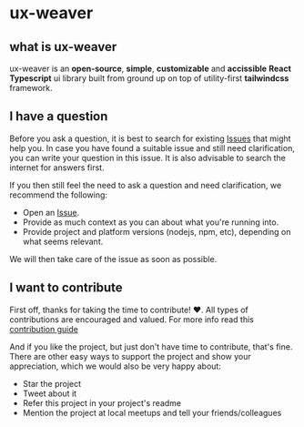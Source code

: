 # ux-weaver

## what is ux-weaver

ux-weaver is an **open-source**, **simple**, **customizable** and **accissible** **React Typescript** ui library built from ground up on top of utility-first **tailwindcss** framework.

## I have a question

Before you ask a question, it is best to search for existing [Issues](https://github.com/7up-charsi/ux-weaver/issues) that might help you. In case you have found a suitable issue and still need clarification, you can write your question in this issue. It is also advisable to search the internet for answers first.

If you then still feel the need to ask a question and need clarification, we recommend the following:

- Open an [Issue](https://github.com/7up-charsi/ux-weaver/issues/new).
- Provide as much context as you can about what you're running into.
- Provide project and platform versions (nodejs, npm, etc), depending on what seems relevant.

We will then take care of the issue as soon as possible.

## I want to contribute

First off, thanks for taking the time to contribute! ❤️. All types of contributions are encouraged and valued. For more info read this [contribution guide](https://github.com/7up-charsi/ux-weaver/blob/main/CONTRIBUTING.md#i-want-to-contribute)

And if you like the project, but just don't have time to contribute, that's fine. There are other easy ways to support the project and show your appreciation, which we would also be very happy about:

- Star the project
- Tweet about it
- Refer this project in your project's readme
- Mention the project at local meetups and tell your friends/colleagues
